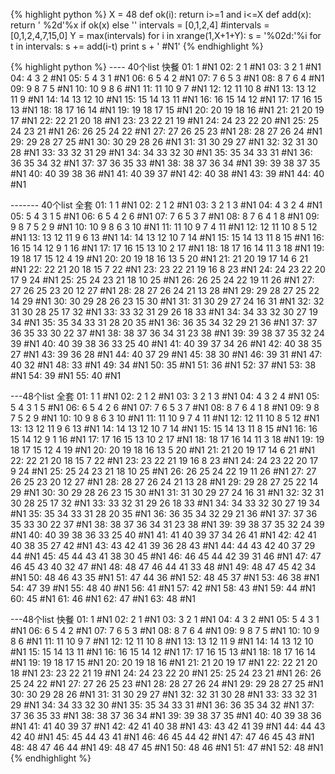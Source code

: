 {% highlight python %}
X = 48
def ok(i):
    return i>=1 and i<=X
def add(x):
    return ' %2d'%x if ok(x) else ''
intervals = [0,1,2,4]
#intervals = [0,1,2,4,7,15,0]
Y = max(intervals)
for i in xrange(1,X+1+Y):
    s =  '%02d:'%i
    for t in intervals:
        s += add(i-t)
    print s + ' #N1'
{% endhighlight %}


{% highlight python %}
---- 40个list 快餐
01:  1 #N1
02:  2  1 #N1
03:  3  2  1 #N1
04:  4  3  2 #N1
05:  5  4  3  1 #N1
06:  6  5  4  2 #N1
07:  7  6  5  3 #N1
08:  8  7  6  4 #N1
09:  9  8  7  5 #N1
10: 10  9  8  6 #N1
11: 11 10  9  7 #N1
12: 12 11 10  8 #N1
13: 13 12 11  9 #N1
14: 14 13 12 10 #N1
15: 15 14 13 11 #N1
16: 16 15 14 12 #N1
17: 17 16 15 13 #N1
18: 18 17 16 14 #N1
19: 19 18 17 15 #N1
20: 20 19 18 16 #N1
21: 21 20 19 17 #N1
22: 22 21 20 18 #N1
23: 23 22 21 19 #N1
24: 24 23 22 20 #N1
25: 25 24 23 21 #N1
26: 26 25 24 22 #N1
27: 27 26 25 23 #N1
28: 28 27 26 24 #N1
29: 29 28 27 25 #N1
30: 30 29 28 26 #N1
31: 31 30 29 27 #N1
32: 32 31 30 28 #N1
33: 33 32 31 29 #N1
34: 34 33 32 30 #N1
35: 35 34 33 31 #N1
36: 36 35 34 32 #N1
37: 37 36 35 33 #N1
38: 38 37 36 34 #N1
39: 39 38 37 35 #N1
40: 40 39 38 36 #N1
41: 40 39 37 #N1
42: 40 38 #N1
43: 39 #N1
44: 40 #N1

------- 40个list 全套
01:  1  1 #N1
02:  2  1  2 #N1
03:  3  2  1  3 #N1
04:  4  3  2  4 #N1
05:  5  4  3  1  5 #N1
06:  6  5  4  2  6 #N1
07:  7  6  5  3  7 #N1
08:  8  7  6  4  1  8 #N1
09:  9  8  7  5  2  9 #N1
10: 10  9  8  6  3 10 #N1
11: 11 10  9  7  4 11 #N1
12: 12 11 10  8  5 12 #N1
13: 13 12 11  9  6 13 #N1
14: 14 13 12 10  7 14 #N1
15: 15 14 13 11  8 15 #N1
16: 16 15 14 12  9  1 16 #N1
17: 17 16 15 13 10  2 17 #N1
18: 18 17 16 14 11  3 18 #N1
19: 19 18 17 15 12  4 19 #N1
20: 20 19 18 16 13  5 20 #N1
21: 21 20 19 17 14  6 21 #N1
22: 22 21 20 18 15  7 22 #N1
23: 23 22 21 19 16  8 23 #N1
24: 24 23 22 20 17  9 24 #N1
25: 25 24 23 21 18 10 25 #N1
26: 26 25 24 22 19 11 26 #N1
27: 27 26 25 23 20 12 27 #N1
28: 28 27 26 24 21 13 28 #N1
29: 29 28 27 25 22 14 29 #N1
30: 30 29 28 26 23 15 30 #N1
31: 31 30 29 27 24 16 31 #N1
32: 32 31 30 28 25 17 32 #N1
33: 33 32 31 29 26 18 33 #N1
34: 34 33 32 30 27 19 34 #N1
35: 35 34 33 31 28 20 35 #N1
36: 36 35 34 32 29 21 36 #N1
37: 37 36 35 33 30 22 37 #N1
38: 38 37 36 34 31 23 38 #N1
39: 39 38 37 35 32 24 39 #N1
40: 40 39 38 36 33 25 40 #N1
41: 40 39 37 34 26 #N1
42: 40 38 35 27 #N1
43: 39 36 28 #N1
44: 40 37 29 #N1
45: 38 30 #N1
46: 39 31 #N1
47: 40 32 #N1
48: 33 #N1
49: 34 #N1
50: 35 #N1
51: 36 #N1
52: 37 #N1
53: 38 #N1
54: 39 #N1
55: 40 #N1

---48个list 全套
01:  1  1 #N1
02:  2  1  2 #N1
03:  3  2  1  3 #N1
04:  4  3  2  4 #N1
05:  5  4  3  1  5 #N1
06:  6  5  4  2  6 #N1
07:  7  6  5  3  7 #N1
08:  8  7  6  4  1  8 #N1
09:  9  8  7  5  2  9 #N1
10: 10  9  8  6  3 10 #N1
11: 11 10  9  7  4 11 #N1
12: 12 11 10  8  5 12 #N1
13: 13 12 11  9  6 13 #N1
14: 14 13 12 10  7 14 #N1
15: 15 14 13 11  8 15 #N1
16: 16 15 14 12  9  1 16 #N1
17: 17 16 15 13 10  2 17 #N1
18: 18 17 16 14 11  3 18 #N1
19: 19 18 17 15 12  4 19 #N1
20: 20 19 18 16 13  5 20 #N1
21: 21 20 19 17 14  6 21 #N1
22: 22 21 20 18 15  7 22 #N1
23: 23 22 21 19 16  8 23 #N1
24: 24 23 22 20 17  9 24 #N1
25: 25 24 23 21 18 10 25 #N1
26: 26 25 24 22 19 11 26 #N1
27: 27 26 25 23 20 12 27 #N1
28: 28 27 26 24 21 13 28 #N1
29: 29 28 27 25 22 14 29 #N1
30: 30 29 28 26 23 15 30 #N1
31: 31 30 29 27 24 16 31 #N1
32: 32 31 30 28 25 17 32 #N1
33: 33 32 31 29 26 18 33 #N1
34: 34 33 32 30 27 19 34 #N1
35: 35 34 33 31 28 20 35 #N1
36: 36 35 34 32 29 21 36 #N1
37: 37 36 35 33 30 22 37 #N1
38: 38 37 36 34 31 23 38 #N1
39: 39 38 37 35 32 24 39 #N1
40: 40 39 38 36 33 25 40 #N1
41: 41 40 39 37 34 26 41 #N1
42: 42 41 40 38 35 27 42 #N1
43: 43 42 41 39 36 28 43 #N1
44: 44 43 42 40 37 29 44 #N1
45: 45 44 43 41 38 30 45 #N1
46: 46 45 44 42 39 31 46 #N1
47: 47 46 45 43 40 32 47 #N1
48: 48 47 46 44 41 33 48 #N1
49: 48 47 45 42 34 #N1
50: 48 46 43 35 #N1
51: 47 44 36 #N1
52: 48 45 37 #N1
53: 46 38 #N1
54: 47 39 #N1
55: 48 40 #N1
56: 41 #N1
57: 42 #N1
58: 43 #N1
59: 44 #N1
60: 45 #N1
61: 46 #N1
62: 47 #N1
63: 48 #N1

---48个list 快餐
01:  1 #N1
02:  2  1 #N1
03:  3  2  1 #N1
04:  4  3  2 #N1
05:  5  4  3  1 #N1
06:  6  5  4  2 #N1
07:  7  6  5  3 #N1
08:  8  7  6  4 #N1
09:  9  8  7  5 #N1
10: 10  9  8  6 #N1
11: 11 10  9  7 #N1
12: 12 11 10  8 #N1
13: 13 12 11  9 #N1
14: 14 13 12 10 #N1
15: 15 14 13 11 #N1
16: 16 15 14 12 #N1
17: 17 16 15 13 #N1
18: 18 17 16 14 #N1
19: 19 18 17 15 #N1
20: 20 19 18 16 #N1
21: 21 20 19 17 #N1
22: 22 21 20 18 #N1
23: 23 22 21 19 #N1
24: 24 23 22 20 #N1
25: 25 24 23 21 #N1
26: 26 25 24 22 #N1
27: 27 26 25 23 #N1
28: 28 27 26 24 #N1
29: 29 28 27 25 #N1
30: 30 29 28 26 #N1
31: 31 30 29 27 #N1
32: 32 31 30 28 #N1
33: 33 32 31 29 #N1
34: 34 33 32 30 #N1
35: 35 34 33 31 #N1
36: 36 35 34 32 #N1
37: 37 36 35 33 #N1
38: 38 37 36 34 #N1
39: 39 38 37 35 #N1
40: 40 39 38 36 #N1
41: 41 40 39 37 #N1
42: 42 41 40 38 #N1
43: 43 42 41 39 #N1
44: 44 43 42 40 #N1
45: 45 44 43 41 #N1
46: 46 45 44 42 #N1
47: 47 46 45 43 #N1
48: 48 47 46 44 #N1
49: 48 47 45 #N1
50: 48 46 #N1
51: 47 #N1
52: 48 #N1
{% endhighlight %}
